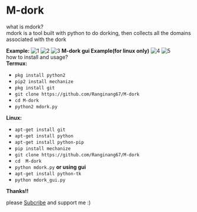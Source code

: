 # M-dork

what is mdork?<br>mdork is a tool built with python to do dorking, then collects all the domains associated with the dork

**Example:**
![1](https://github.com/Ranginang67/M-dork/blob/master/config/1.png)
![2](https://github.com/Ranginang67/M-dork/blob/master/config/2.png)
![3](https://github.com/Ranginang67/M-dork/blob/master/config/3.png)
**M-dork gui Example(for linux only)**
![4](https://github.com/Ranginang67/M-dork/blob/master/config/memek1.png)
![5](https://github.com/Ranginang67/M-dork/blob/master/config/memek2.png)
<br>
how to install and usage?<br>
**Termux:**
* `pkg install python2`
* `pip2 install mechanize`
* `pkg install git`
* `git clone https://github.com/Ranginang67/M-dork`
* `cd M-dork`
* `python2 mdork.py`

**Linux:**
* `apt-get install git`
* `apt-get install python`
* `apt-get install python-pip`
* `pip install mechanize`
* `git clone https://github.com/Ranginang67/M-dork`
* `cd  M-dork`
* `python mdork.py`
**or using gui**
* `apt-get install python-tk`
* `python mdork_gui.py`

**Thanks!!**

please [Subcribe](https://www.youtube.com/channel/UCNMD5U02GFeWLqmrl_XSPGQ) and support me :)
